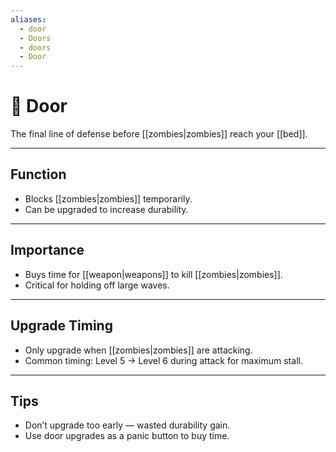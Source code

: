 ```yaml
---
aliases:
  - door
  - Doors
  - doors
  - Door
---
```

# 🚪 Door

The final line of defense before [[zombies|zombies]] reach your [[bed]].

---

## Function
- Blocks [[zombies|zombies]] temporarily.
- Can be upgraded to increase durability.

---

## Importance
- Buys time for [[weapon|weapons]] to kill [[zombies|zombies]].
- Critical for holding off large waves.

---

## Upgrade Timing
- Only upgrade when [[zombies|zombies]] are attacking.
- Common timing: Level 5 → Level 6 during attack for maximum stall.

---

## Tips
- Don’t upgrade too early — wasted durability gain.
- Use door upgrades as a panic button to buy time.
